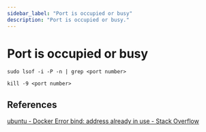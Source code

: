 ```yaml
---
sidebar_label: "Port is occupied or busy"
description: "Port is occupied or busy."
---
```


# Port is occupied or busy

```
sudo lsof -i -P -n | grep <port number>
```

```
kill -9 <port number>
```

## References

[ubuntu - Docker Error bind: address already in use - Stack Overflow](https://stackoverflow.com/questions/37971961/docker-error-bind-address-already-in-use)